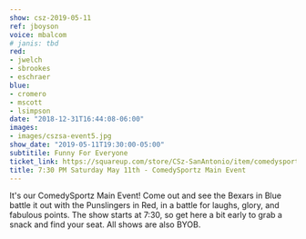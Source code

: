 ```yaml
---
show: csz-2019-05-11
ref: jboyson
voice: mbalcom
# janis: tbd
red:
- jwelch
- sbrookes
- eschraer
blue:
- cromero
- mscott
- lsimpson
date: "2018-12-31T16:44:08-06:00"
images:
- images/cszsa-event5.jpg
show_date: "2019-05-11T19:30:00-05:00"
subtitile: Funny For Everyone
ticket_link: https://squareup.com/store/CSz-SanAntonio/item/comedysportz-saturday-may
title: 7:30 PM Saturday May 11th - ComedySportz Main Event
---
```


It's our ComedySportz Main Event! Come out and see the Bexars in Blue battle it out with the Punslingers in Red, in a battle for laughs, glory, and fabulous points. The show starts at 7:30, so get here a bit early to grab a snack and find your seat. All shows are also BYOB.

